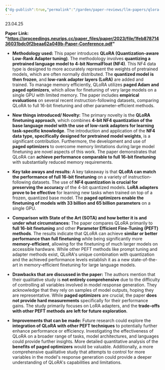 ```yaml
---
{"dg-publish":true,"permalink":"/garden/paper-reviews/llm-papers/qlora-efficient-finetuning-of-quantized-ll-ms/"}
---
```


23.04.25

**Paper Link: "https://proceedings.neurips.cc/paper_files/paper/2023/file/1feb87871436031bdc0f2beaa62a049b-Paper-Conference.pdf"**

- **Methodology used:** This paper introduces **QLoRA (Quantization-aware Low-Rank Adapter tuning)**. The methodology involves **quantizing a pretrained language model to 4-bit NormalFloat (NF4)**. This NF4 data type is designed to more accurately represent the weights of pretrained models, which are often normally distributed. The **quantized model is then frozen**, and **low-rank adapter layers (LoRA)** are added and trained. To manage memory efficiently, QLoRA utilizes **paged Adam and paged optimizers**, which allow for finetuning of very large models on a single GPU with limited memory. The paper includes **empirical evaluations** on several recent instruction-following datasets, comparing QLoRA to full 16-bit finetuning and other parameter-efficient methods.
    
- **New things introduced/ Novelty:** The primary novelty is the **QLoRA finetuning approach**, which combines **4-bit NF4 quantization of the base language model with the use of low-rank adapters for learning task-specific knowledge**. The introduction and application of the **NF4 data type, specifically designed for pretrained model weights**, is a significant contribution. Furthermore, the development and use of **paged optimizers** to overcome memory limitations during large model finetuning are novel aspects of this work. The paper demonstrates that QLoRA can **achieve performance comparable to full 16-bit finetuning** with substantially reduced memory requirements.
    
- **Key take aways and results:** A key takeaway is that **QLoRA can match the performance of full 16-bit finetuning** on a variety of instruction-following datasets. The use of **NF4 quantization is crucial for preserving the accuracy** of the 4-bit quantized models. **LoRA adapters prove to be effective** for learning new tasks when trained on top of a frozen, quantized base model. The **paged optimizers enable the finetuning of models with 33 billion and 65 billion parameters** on a single GPU.
    
- **Comparison with State of the Art (SOTA) and how better it is and under what circumstances:** The paper compares QLoRA primarily to **full 16-bit finetuning** and other **Parameter Efficient Fine-Tuning (PEFT) methods**. The results indicate that QLoRA can achieve **similar or better performance than full finetuning** while being significantly more **memory-efficient**, allowing for the finetuning of much larger models on accessible hardware. While other PEFT methods like prompt tuning and adapter methods exist, QLoRA's unique combination with quantization and the achieved performance levels establish it as a new state-of-the-art in memory-efficient finetuning for large language models.
    
- **Drawbacks that are discussed in the paper:** The authors mention that their qualitative study is **not entirely comprehensive** due to the difficulty of controlling all variables involved in model response generation. They acknowledge that they rely on samples of model outputs, hoping they are representative. While **paged optimizers** are crucial, the paper **does not provide hard measurements** specifically for their performance gains. The study primarily focuses on LoRA adapters, and the **trade-offs with other PEFT methods are left for future exploration**.
    
- **Improvements that can be made:** Future research could explore the **integration of QLoRA with other PEFT techniques** to potentially further enhance performance or efficiency. Investigating the effectiveness of QLoRA on a broader range of tasks, model architectures, and languages could provide further insights. More detailed quantitative analysis of the **benefits of paged optimizers** would be valuable. Additionally, a more comprehensive qualitative study that attempts to control for more variables in the model's response generation could provide a deeper understanding of QLoRA's capabilities and limitations.
